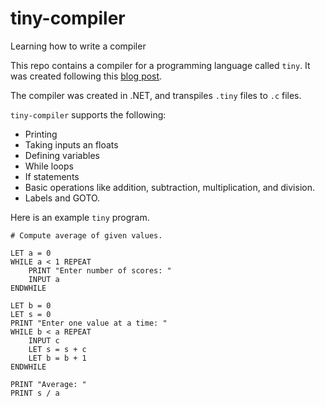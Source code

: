 # tiny-compiler
Learning how to write a compiler

This repo contains a compiler for a programming language called `tiny`. It was created following this [blog post](https://austinhenley.com/blog/teenytinycompiler1.html).

The compiler was created in .NET, and transpiles `.tiny` files to `.c` files.

`tiny-compiler` supports the following:
- Printing
- Taking inputs an floats
- Defining variables
- While loops
- If statements
- Basic operations like addition, subtraction, multiplication, and division.
- Labels and GOTO.

Here is an example `tiny` program.
```
# Compute average of given values.

LET a = 0
WHILE a < 1 REPEAT
    PRINT "Enter number of scores: "
    INPUT a
ENDWHILE

LET b = 0
LET s = 0
PRINT "Enter one value at a time: "
WHILE b < a REPEAT
    INPUT c
    LET s = s + c
    LET b = b + 1
ENDWHILE

PRINT "Average: "
PRINT s / a
```

